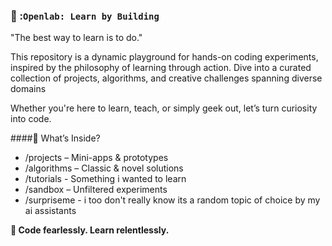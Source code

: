 ### 🚀  :`Openlab: Learn by Building`
"The best way to learn is to do."

This repository is a dynamic playground for hands-on coding experiments, inspired by the philosophy of learning through action. Dive into a curated collection of projects, algorithms, and creative challenges spanning diverse domains

Whether you're here to learn, teach, or simply geek out, let’s turn curiosity into code.

####📂  What’s Inside?
- /projects – Mini-apps & prototypes 
- /algorithms – Classic & novel solutions
- /tutorials - Something i wanted to learn
- /sandbox – Unfiltered experiments
- /surpriseme - i too don't really know its a random topic of choice by my ai assistants

**🌟  Code fearlessly. Learn relentlessly.**
